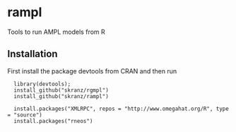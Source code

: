 rampl
=======

Tools to run AMPL models from R

## Installation

First install the package devtools from CRAN and then run

```{r}
  library(devtools);
  install_github("skranz/rgmpl")
  install_github("skranz/rampl")
  
  install.packages("XMLRPC", repos = "http://www.omegahat.org/R", type = "source")
  install.packages("rneos")
```



